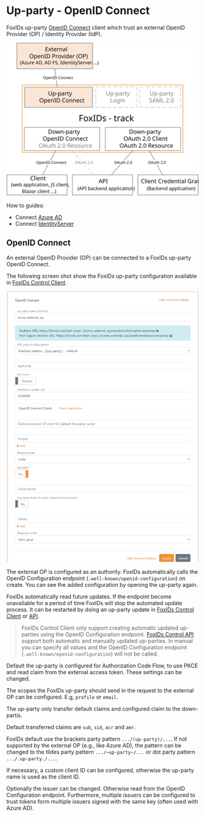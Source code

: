 ﻿# Up-party - OpenID Connect

FoxIDs up-party [OpenID Connect](#openid-connect) client which trust an external OpenID Provider (OP) / Identity Provider (IdP).

![FoxIDs up-party OpenID Connect](images/parties-up-party-oidc.svg)

How to guides:

- Connect [Azure AD](up-party-howto-oidc-azure-ad.md) 
- Connect [IdentityServer](up-party-howto-oidc-identityserver.md)

## OpenID Connect
An external OpenID Provider (OP) can be connected to a FoxIDs up-party OpenID Connect.

The following screen shot show the FoxIDs up-party configuration available in [FoxIDs Control Client](control.md#foxids-control-client).

![Configure OpenID Connect](images/configure-oidc-up-party.png)

The external OP is configured as an authority. FoxIDs automatically calls the OpenID Configuration endpoint (`.well-known/openid-configuration`) on create. You can see the added configuration by opening the up-party again.

FoxIDs automatically read future updates. If the endpoint become unavailable for a period of time FoxIDs will stop the automated update process. It can be restarted by doing an up-party update in [FoxIDs Control Client](control.md#foxids-control-client) or [API](control.md#foxids-control-api).

> FoxIDs Control Client only support creating automatic updated up-parties using the OpenID Configuration endpoint. [FoxIDs Control API](control.md#foxids-control-api) support both automatic and manually updated up-parties. In manual you can specify all values and the OpenID Configuration endpoint (`.well-known/openid-configuration`) will not be called.

Default the up-party is configured for Authorization Code Flow, to use PKCE and read claim from the external access token. These settings can be changed.

The scopes the FoxIDs up-party should send in the request to the external OP can be configured. E.g, `profile` or `email`.

The up-party only transfer default claims and configured claim to the down-partis. 

Default transferred claims are `sub`, `sid`, `acr` and `amr`.

FoxIDs default use the brackets party pattern `.../(up-party)/...`. If not supported by the external OP (e.g., like Azure AD), the pattern can be changed to the tildes party pattern `.../~up-party~/...` or dot party pattern `.../.up-party./...`.

If necessary, a custom client ID can be configured, otherwise the up-party name is used as the client ID.

Optionally the issuer can be changed. Otherwise read from the OpenID Configuration endpoint. Furthermore, multiple issuers can be configured to trust tokens form multiple issuers signed with the same key (often used with Azure AD).
